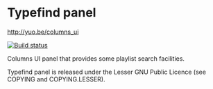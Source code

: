 # Typefind panel

http://yuo.be/columns_ui

[![Build status](https://ci.appveyor.com/api/projects/status/5lbj1wt3i9qptjsf/branch/master?svg=true)](https://ci.appveyor.com/project/reupen/typefind-panel/branch/master)

Columns UI panel that provides some playlist search facilities.

Typefind panel is released under the Lesser GNU Public Licence (see COPYING and COPYING.LESSER).
